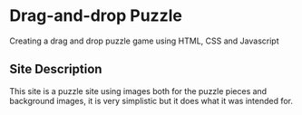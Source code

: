 # Drag-and-drop Puzzle
 Creating a drag and drop puzzle game using HTML, CSS and Javascript

## Site Description
This site is a puzzle site using images both for the puzzle pieces and background images, it is very simplistic but it does what it was intended for.
